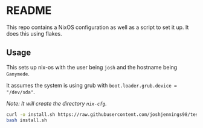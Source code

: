 # README

This repo contains a NixOS configuration as well as a script to set it up. It does this using flakes.

## Usage

This sets up nix-os with the user being `josh` and the hostname being `Ganymede`. 

It assumes the system is using grub with `boot.loader.grub.device = "/dev/sda"`.

*Note: It will create the directory `nix-cfg`.*

```sh
curl -o install.sh https://raw.githubusercontent.com/joshjennings98/test-nix/main/install.sh
bash install.sh
```
